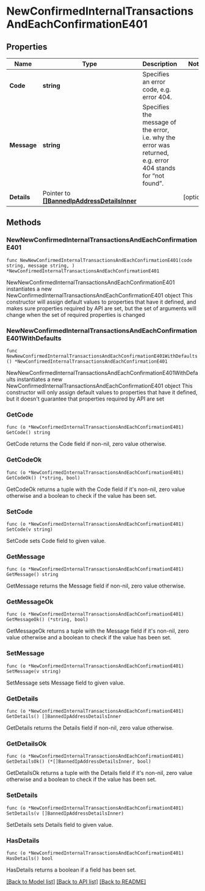 # NewConfirmedInternalTransactionsAndEachConfirmationE401

## Properties

Name | Type | Description | Notes
------------ | ------------- | ------------- | -------------
**Code** | **string** | Specifies an error code, e.g. error 404. | 
**Message** | **string** | Specifies the message of the error, i.e. why the error was returned, e.g. error 404 stands for “not found”. | 
**Details** | Pointer to [**[]BannedIpAddressDetailsInner**](BannedIpAddressDetailsInner.md) |  | [optional] 

## Methods

### NewNewConfirmedInternalTransactionsAndEachConfirmationE401

`func NewNewConfirmedInternalTransactionsAndEachConfirmationE401(code string, message string, ) *NewConfirmedInternalTransactionsAndEachConfirmationE401`

NewNewConfirmedInternalTransactionsAndEachConfirmationE401 instantiates a new NewConfirmedInternalTransactionsAndEachConfirmationE401 object
This constructor will assign default values to properties that have it defined,
and makes sure properties required by API are set, but the set of arguments
will change when the set of required properties is changed

### NewNewConfirmedInternalTransactionsAndEachConfirmationE401WithDefaults

`func NewNewConfirmedInternalTransactionsAndEachConfirmationE401WithDefaults() *NewConfirmedInternalTransactionsAndEachConfirmationE401`

NewNewConfirmedInternalTransactionsAndEachConfirmationE401WithDefaults instantiates a new NewConfirmedInternalTransactionsAndEachConfirmationE401 object
This constructor will only assign default values to properties that have it defined,
but it doesn't guarantee that properties required by API are set

### GetCode

`func (o *NewConfirmedInternalTransactionsAndEachConfirmationE401) GetCode() string`

GetCode returns the Code field if non-nil, zero value otherwise.

### GetCodeOk

`func (o *NewConfirmedInternalTransactionsAndEachConfirmationE401) GetCodeOk() (*string, bool)`

GetCodeOk returns a tuple with the Code field if it's non-nil, zero value otherwise
and a boolean to check if the value has been set.

### SetCode

`func (o *NewConfirmedInternalTransactionsAndEachConfirmationE401) SetCode(v string)`

SetCode sets Code field to given value.


### GetMessage

`func (o *NewConfirmedInternalTransactionsAndEachConfirmationE401) GetMessage() string`

GetMessage returns the Message field if non-nil, zero value otherwise.

### GetMessageOk

`func (o *NewConfirmedInternalTransactionsAndEachConfirmationE401) GetMessageOk() (*string, bool)`

GetMessageOk returns a tuple with the Message field if it's non-nil, zero value otherwise
and a boolean to check if the value has been set.

### SetMessage

`func (o *NewConfirmedInternalTransactionsAndEachConfirmationE401) SetMessage(v string)`

SetMessage sets Message field to given value.


### GetDetails

`func (o *NewConfirmedInternalTransactionsAndEachConfirmationE401) GetDetails() []BannedIpAddressDetailsInner`

GetDetails returns the Details field if non-nil, zero value otherwise.

### GetDetailsOk

`func (o *NewConfirmedInternalTransactionsAndEachConfirmationE401) GetDetailsOk() (*[]BannedIpAddressDetailsInner, bool)`

GetDetailsOk returns a tuple with the Details field if it's non-nil, zero value otherwise
and a boolean to check if the value has been set.

### SetDetails

`func (o *NewConfirmedInternalTransactionsAndEachConfirmationE401) SetDetails(v []BannedIpAddressDetailsInner)`

SetDetails sets Details field to given value.

### HasDetails

`func (o *NewConfirmedInternalTransactionsAndEachConfirmationE401) HasDetails() bool`

HasDetails returns a boolean if a field has been set.


[[Back to Model list]](../README.md#documentation-for-models) [[Back to API list]](../README.md#documentation-for-api-endpoints) [[Back to README]](../README.md)


